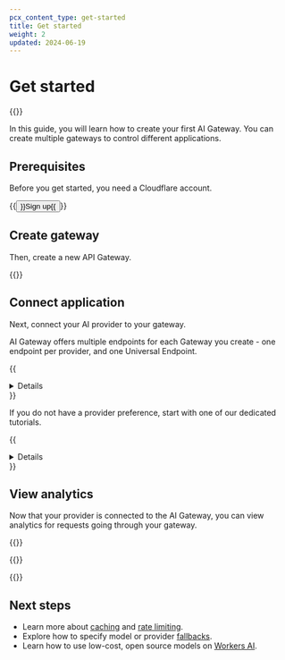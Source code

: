 ```yaml
---
pcx_content_type: get-started
title: Get started
weight: 2
updated: 2024-06-19
---
```


# Get started

{{<tutorial-date-info>}}

In this guide, you will learn how to create your first AI Gateway. You can create multiple gateways to control different applications.

## Prerequisites

Before you get started, you need a Cloudflare account.

{{<button type="primary" href="https://dash.cloudflare.com/sign-up" target="_blank">}}Sign up{{</button>}}

## Create gateway

Then, create a new API Gateway.

{{<render file="_create-gateway.md">}}

## Connect application

Next, connect your AI provider to your gateway.

AI Gateway offers multiple endpoints for each Gateway you create - one endpoint per provider, and one Universal Endpoint.

{{<details header="Supported endpoints">}}

{{<directory-listing folderDirectory="/ai-gateway/providers/">}}

{{</details>}}

If you do not have a provider preference, start with one of our dedicated tutorials.

{{<details header="Onboarding tutorials">}}

- [Open AI](/ai-gateway/tutorials/deploy-aig-worker/)

{{</details>}}

## View analytics

Now that your provider is connected to the AI Gateway, you can view analytics for requests going through your gateway.

{{<render file="_analytics-overview.md">}}
<br/>

{{<render file="_analytics-dashboard.md">}}

{{<render file="_analytics-warning.md">}}


## Next steps

- Learn more about [caching](/ai-gateway/configuration/caching/) and [rate limiting](/ai-gateway/configuration/rate-limiting/).
- Explore how to specify model or provider [fallbacks](/ai-gateway/configuration/fallbacks/).
- Learn how to use low-cost, open source models on [Workers AI](/ai-gateway/providers/workers-ai/).